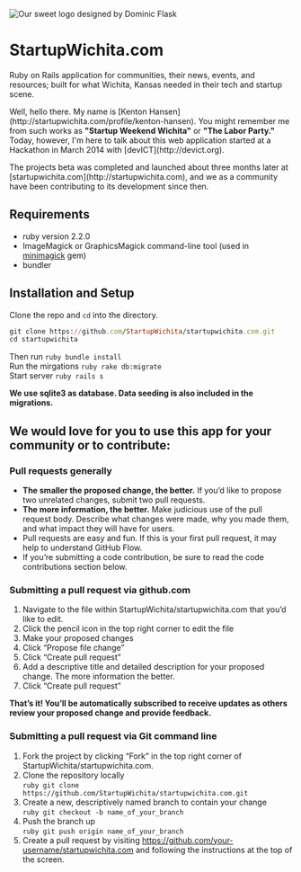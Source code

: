  ![Our sweet logo designed by Dominic Flask](http://www.startupwichita.com/assets/tophandlogo-02-4bd31d8d294b67de4cc32b2c5141d6a9.png?style="align:center")
  <h1>StartupWichita.com</h1>
<h4">Ruby on Rails application for communities, their news, events, and resources; built for what Wichita, Kansas needed in their tech and startup scene.</h4>

<p>Well, hello there. My name is [Kenton Hansen](http://startupwichita.com/profile/kenton-hansen). You might remember me from such works as <b>"Startup Weekend Wichita"</b> or <b>"The Labor Party."</b> Today, however, I'm here to talk about this web application started at a Hackathon in March 2014 with [devICT](http://devict.org).</p>

<p>The projects beta was completed and launched about three months later at [startupwichita.com](http://startupwichita.com), and we as a community have been contributing to its development since then.</p>

## Requirements

- ruby version 2.2.0
- ImageMagick or GraphicsMagick command-line tool (used in
  [minimagick](https://github.com/minimagick/minimagick) gem)
- bundler

## Installation and Setup

Clone the repo and `cd` into the directory.
```ruby
git clone https://github.com/StartupWichita/startupwichita.com.git
cd startupwichita
```
Then run ```ruby bundle install ```<br>
Run the mirgations ``` ruby rake db:migrate ```<br>
Start server ``` ruby rails s ```

<p><b>We use sqlite3 as database. Data seeding is also included in the migrations.</b></p>

## We would love for you to use this app for your community or to contribute:

### Pull requests generally

 - <b>The smaller the proposed change, the better.</b> If you’d like to propose two unrelated changes, submit two pull requests.
 - <b>The more information, the better.</b> Make judicious use of the pull request body. Describe what changes were made, why you made them, and what impact they will have for users.
 - Pull requests are easy and fun. If this is your first pull request, it may help to understand GitHub Flow.
 - If you’re submitting a code contribution, be sure to read the code contributions section below.
 
 ### Submitting a pull request via github.com
 1. Navigate to the file within StartupWichita/startupwichita.com that you’d like to edit.
 2. Click the pencil icon in the top right corner to edit the file
 3. Make your proposed changes
 4. Click “Propose file change”
 5. Click “Create pull request”
 6. Add a descriptive title and detailed description for your proposed change. The more information the better.
 7. Click “Create pull request”<br>
 
 <p><b>That’s it! You’ll be automatically subscribed to receive updates as others review your proposed change and provide feedback.</b></p>

 ### Submitting a pull request via Git command line
 1. Fork the project by clicking “Fork” in the top right corner of StartupWichita/startupwichita.com.
 2. Clone the repository locally <br>
 ```ruby git clone https://github.com/StartupWichita/startupwichita.com.git ```
 3. Create a new, descriptively named branch to contain your change <br> ``` ruby git checkout -b name_of_your_branch ```
 4. Push the branch up <br> ```ruby git push origin name_of_your_branch ```
 5. Create a pull request by visiting https://github.com/your-username/startupwichita.com and following the instructions at the top of the screen.
